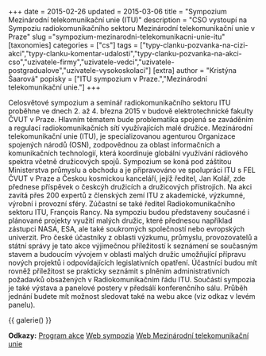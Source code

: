 +++
date = 2015-02-26
updated = 2015-03-06
title = "Sympozium Mezinárodní telekomunikační unie (ITU)"
description = "CSO vystoupí na Sympoziu radiokomunikačního sektoru Mezinárodní telekomunikační unie v Praze"
slug ="sympozium-mezinarodni-telekomunikacni-unie-itu"
[taxonomies]
categories = ["cs"]
tags = ["typy-clanku-pozvanka-na-cizi-akci","typy-clanku-komentar-udalosti","typy-clanku-pozvanka-na-akci-cso","uzivatele-firmy","uzivatele-vedci","uzivatele-postgradualove","uzivatele-vysokoskolaci"]
[extra]
author = "Kristýna Šaarová"
popisky = ["ITU sympozium v Praze.","Mezinárodní telekomunikační unie."]
+++

Celosvětové sympozium a seminář radiokomunikačního sektoru ITU proběhne ve dnech 2. až 4. března 2015 v budově elektrotechnické fakulty ČVUT v Praze. Hlavním tématem bude problematika spojená se zaváděním a regulací radiokomunikačních sítí využívajících malé družice. Mezinárodní telekomunikační unie (ITU), je specializovanou agenturou Organizace spojených národů (OSN), zodpovědnou za oblast informačních a komunikačních technologií, která koordinuje globální využívání rádiového spektra včetně družicových spojů. Sympozium se koná pod záštitou Ministerstva průmyslu a obchodu a je připravováno ve spolupráci ITU s FEL ČVUT v Praze a Českou kosmickou kanceláří, jejíž ředitel, Jan Kolář, zde přednese příspěvek o českcýh družicích a družicových přístrojích. Na akci zavítá přes 200 expertů z členských zemí ITU z akademické, výzkumné, výrobní i provozní sféry. Zúčastní se také ředitel Radiokomunikačního sektoru ITU, François Rancy. Na sympoziu budou představeny současné i plánované projekty využití malých družic, které přednesou například zástupci NASA, ESA, ale také soukromých společností nebo evropských univerzit. Pro české účastníky z oblasti výzkumu, průmyslu, provozovatelů a státní správy je tato akce výjimečnou příležitostí k seznámení se současným stavem a budoucím vývojem v oblasti malých družic umožňující přípravu nových projektů i odpovídajících legislativních opatření. Účastnící budou mít rovněž příležitost se prakticky seznámit s plněním administrativních požadavků obsažených v Radiokomunikačním řádu ITU. Součástí sympozia je také výstava a panelové postery v předsálí konferenčního sálu. Průběh jednání budete mít možnost sledovat také na webu akce (viz odkaz v levém panelu).

{{ galerie() }}

**Odkazy:**
[Program akce]
[Web sympozia]
[Web Mezinárodní telekomunikační unie]

[Program akce]: http://www.itu.int/en/ITU-R/space/workshops/2015-prague-small-sat/Pages/agenda.aspx
[Web sympozia]: http://www.itu.int/en/ITU-R/space/workshops/2015-prague-small-sat/Pages/default.aspx
[Web Mezinárodní telekomunikační unie]: http://www.itu.int
